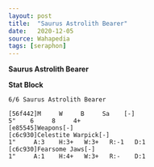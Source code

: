 ```yaml
---
layout: post
title:  "Saurus Astrolith Bearer"
date:   2020-12-05
source: Wahapedia
tags: [seraphon]
---
```


**Saurus Astrolith Bearer**

**Stat Block**
```
6/6 Saurus Astrolith Bearer
```

```
[56f442]M     W     B     Sa    [-]
5"    6     8     4+    
[e85545]Weapons[-]
[c6c930]Celestite Warpick[-]
1"     A:3    H:3+   W:3+   R:-1   D:1   
[c6c930]Fearsome Jaws[-]
1"     A:1    H:4+   W:3+   R:-    D:1   
```


